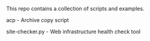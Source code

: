 This repo contains a collection of scripts and examples.

acp - Archive copy script

site-checker.py - Web infrastructure health check tool
